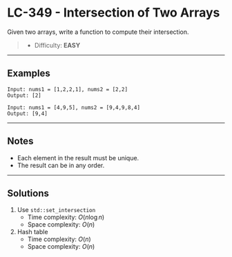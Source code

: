 # LC-349 - Intersection of Two Arrays

Given two arrays, write a function to compute their intersection.

> * Difficulty: **EASY**

---
## Examples

```
Input: nums1 = [1,2,2,1], nums2 = [2,2]
Output: [2]
```

```
Input: nums1 = [4,9,5], nums2 = [9,4,9,8,4]
Output: [9,4]
```

---
## Notes

* Each element in the result must be unique.
* The result can be in any order.

---
## Solutions

1. Use `std::set_intersection`
    * Time complexity: $O(n\log{n})$
    * Space complexity: $O(n)$
2. Hash table
    * Time complexity: $O(n)$
    * Space complexity: $O(n)$